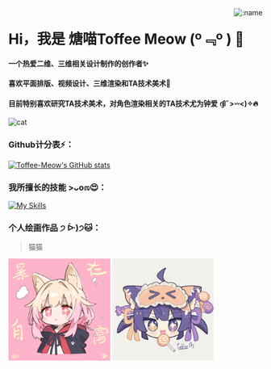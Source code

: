<img align="right" src="https://count.getloli.com/@Toffee-Meow?name=Toffee-Meow&theme=rule34&padding=7&offset=0&align=top&scale=1&pixelated=1&darkmode=auto" alt=":name" />

# Hi，我是 煻喵Toffee Meow (º﹃º ) 👋
#### 一个热爱二维、三维相关设计制作的创作者✨
#### 喜欢平面排版、视频设计、三维渲染和TA技术美术🌱
#### 目前特别喜欢研究TA技术美术，对角色渲染相关的TA技术尤为钟爱 ദ്ദി˶>𖥦<)✧🔥
<img src="https://github.com/user-attachments/assets/09845430-69f0-407a-a0bf-253f381d851d" alt="cat" width="80" />

### Github计分表⚡：
[![Toffee-Meow's GitHub stats](https://github-readme-stats.vercel.app/api?username=Toffee-Meow&show_icons=true&theme=tokyonight)](https://github.com/anuraghazra/github-readme-stats)

### 我所擅长的技能 >ᴗoಣ😍：
[![My Skills](https://skillicons.dev/icons?i=ps,ai,pr,ae,blender,unity,unreal,c,cs,cpp,py,vscode,rider,git,md,notion,github&perline=7)](https://skillicons.dev)

### 个人绘画作品 ੭ ᐕ)੭🐱：
> 猫猫

<img align="center" src="image/迷迭猫猫.png" alt="个人绘画作品" width="40%">
<img align="center" src="image/Toffee Meow.png" alt="个人绘画作品" width="40%">

<!--
**Toffee-Meow/Toffee-Meow** is a ✨ _special_ ✨ repository because its `README.md` (this file) appears on your GitHub profile.

Here are some ideas to get you started:

- 🔭 I’m currently working on ...
- 🌱 I’m currently learning ...
- 👯 I’m looking to collaborate on ...
- 🤔 I’m looking for help with ...
- 💬 Ask me about ...
- 📫 How to reach me: ...
- 😄 Pronouns: ...
- ⚡ Fun fact: ...
-->
